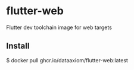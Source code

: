 # flutter-web
Flutter dev toolchain image for web targets

## Install
$ docker pull ghcr.io/dataaxiom/flutter-web:latest
